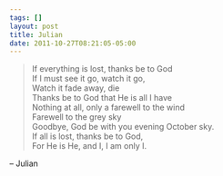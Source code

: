 ```yaml
---
tags: []
layout: post
title: Julian
date: 2011-10-27T08:21:05-05:00
---
```


> If everything is lost, thanks be to God<br/>
> If I must see it go, watch it go,<br/>
> Watch it fade away, die<br/>
> Thanks be to God that He is all I have<br/>
> Nothing at all, only a farewell to the wind<br/>
> Farewell to the grey sky<br/>
> Goodbye, God be with you evening October sky.<br/>
> If all is lost, thanks be to God,<br/>
> For He is He, and I, I am only I.

– Julian
